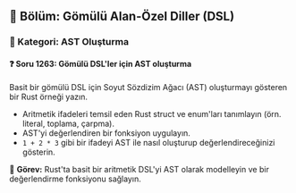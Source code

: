 ## 📘 Bölüm: Gömülü Alan-Özel Diller (DSL)
### 🔹 Kategori: AST Oluşturma
#### ❓ Soru 1263: Gömülü DSL'ler için AST oluşturma

Basit bir gömülü DSL için Soyut Sözdizim Ağacı (AST) oluşturmayı gösteren bir Rust örneği yazın.

- Aritmetik ifadeleri temsil eden Rust struct ve enum'ları tanımlayın (örn. literal, toplama, çarpma).
- AST'yi değerlendiren bir fonksiyon uygulayın.
- `1 + 2 * 3` gibi bir ifadeyi AST ile nasıl oluşturup değerlendireceğinizi gösterin.

🔧 **Görev:** Rust'ta basit bir aritmetik DSL'yi AST olarak modelleyin ve bir değerlendirme fonksiyonu sağlayın.
